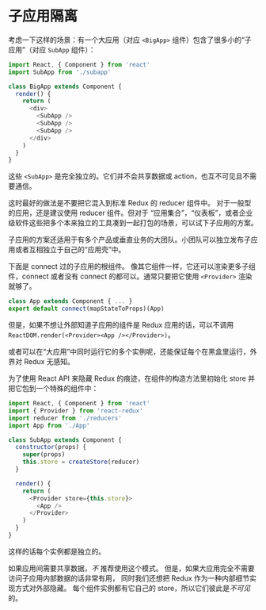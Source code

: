 # 子应用隔离

考虑一下这样的场景：有一个大应用（对应 `<BigApp>` 组件）包含了很多小的“子应用”（对应 `SubApp` 组件）：

```js
import React, { Component } from 'react'
import SubApp from './subapp'

class BigApp extends Component {
  render() {
    return (
      <div>
        <SubApp />
        <SubApp />
        <SubApp />
      </div>
    )
  }
}
```

这些 `<SubApp>` 是完全独立的。它们并不会共享数据或 action，也互不可见且不需要通信。

这时最好的做法是不要把它混入到标准 Redux 的 reducer 组件中。
对于一般型的应用，还是建议使用 reducer 组件。但对于 “应用集合”，“仪表板”，或者企业级软件这些把多个本来独立的工具凑到一起打包的场景，可以试下子应用的方案。

子应用的方案还适用于有多个产品或垂直业务的大团队。小团队可以独立发布子应用或者互相独立于自己的“应用壳”中。

下面是 connect 过的子应用的根组件。
像其它组件一样，它还可以渲染更多子组件，connect 或者没有 connect 的都可以。通常只要把它使用 `<Provider>` 渲染就够了。

```js
class App extends Component { ... }
export default connect(mapStateToProps)(App)
```

但是，如果不想让外部知道子应用的组件是 Redux 应用的话，可以不调用 `ReactDOM.render(<Provider><App /></Provider>)`。

或者可以在“大应用”中同时运行它的多个实例呢，还能保证每个在黑盒里运行，外界对 Redux 无感知。

为了使用 React API 来隐藏 Redux 的痕迹，在组件的构造方法里初始化 store 并把它包到一个特殊的组件中：

```js
import React, { Component } from 'react'
import { Provider } from 'react-redux'
import reducer from './reducers'
import App from './App'

class SubApp extends Component {
  constructor(props) {
    super(props)
    this.store = createStore(reducer)
  }

  render() {
    return (
      <Provider store={this.store}>
        <App />
      </Provider>
    )
  }
}
```

这样的话每个实例都是独立的。

如果应用间需要共享数据，_不_ 推荐使用这个模式。
但是，如果大应用完全不需要访问子应用内部数据的话非常有用，
同时我们还想把 Redux 作为一种内部细节实现方式对外部隐藏。
每个组件实例都有它自己的 store，所以它们彼此是*不可见*的。
